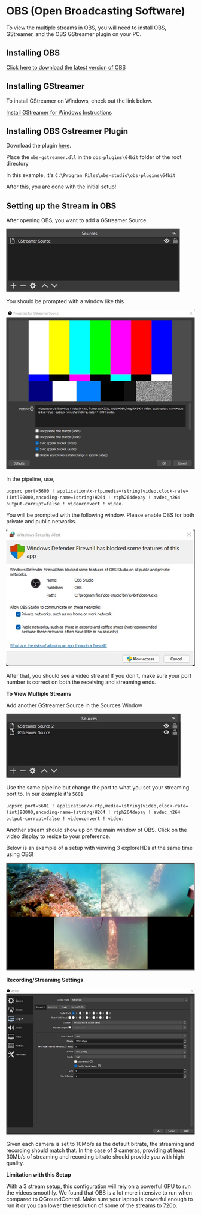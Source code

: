 # OBS (Open Broadcasting Software)
To view the multiple streams in OBS, you will need to install OBS, GStreamer, and the OBS GStreamer plugin on your PC.

## Installing OBS

[Click here to download the latest version of OBS](https://obsproject.com/download)

## Installing GStreamer

To install GStreamer on Windows, check out the link below.

[Install GStreamer for Windows Instructions](/guides/pi_setup.html#step-10-install-gstreamer)

## Installing OBS Gstreamer Plugin

Download the plugin [here](https://github.com/fzwoch/obs-gstreamer/releases/tag/v0.3.3).

Place the `obs-gstreamer.dll` in the `obs-plugins\64bit` folder of the root directory

In this example, it's `C:\Program Files\obs-studio\obs-plugins\64bit`

After this, you are done with the initial setup!

## Setting up the Stream in OBS

After opening OBS, you want to add a GStreamer Source.

![Raspi Enable SSH](../img/gstreamer/gstreamer4.jpg)

You should be prompted with a window like this

![Raspi Enable SSH](../img/gstreamer/gstreamer5.jpg)

In the pipeline, use,

`udpsrc port=5600 ! application/x-rtp,media=(string)video,clock-rate=(int)90000,encoding-name=(string)H264 ! rtph264depay ! avdec_h264 output-corrupt=false ! videoconvert ! video.`

You will be prompted with the following window. Please enable OBS for both private and public networks.

![Raspi Enable SSH](../img/gstreamer/gstreamer6.jpg)

After that, you should see a video stream! If you don't, make sure your port number is correct on both the receiving and streaming ends.

**To View Multiple Streams**

Add another GStreamer Source in the Sources Window

![Raspi Enable SSH](../img/gstreamer/gstreamer7.jpg)

Use the same pipeline but change the port to what you set your streaming port to. In our example it's `5601`

`udpsrc port=5601 ! application/x-rtp,media=(string)video,clock-rate=(int)90000,encoding-name=(string)H264 ! rtph264depay ! avdec_h264 output-corrupt=false ! videoconvert ! video. `

Another stream should show up on the main window of OBS. Click on the video display to resize to your preference. 

Below is an example of a setup with viewing 3 exploreHDs at the same time using OBS!

![Raspi Enable SSH](../img/gstreamer/gstreamer8.jpg)

**Recording/Streaming Settings**

![Raspi Enable SSH](../img/gstreamer/gstreamer9.jpg)

Given each camera is set to 10Mb/s as the default bitrate, the streaming and recording should match that. In the case of 3 cameras, providing at least 30Mb/s of streaming and recording bitrate should provide you with high quality. 

**Limitation with this Setup**

With a 3 stream setup, this configuration will rely on a powerful GPU to run the videos smoothly. We found that OBS is a lot more intensive to run when compared to QGroundControl. Make sure your laptop is powerful enough to run it or you can lower the resolution of some of the streams to 720p.
